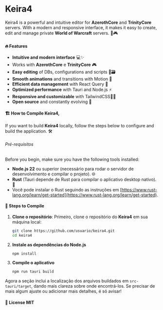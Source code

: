 # Keira4

Keira4 is a powerful and intuitive editor for **AzerothCore** and **TrinityCore** servers. With a modern and responsive interface, it makes it easy to create, edit and manage private **World of Warcraft** servers. 🚀🎮

#### 🔥 Features
- **Intuitive and modern interface** 💻✨
- Works with **AzerothCore** e **TrinityCore** 🎮
- **Easy editing** of DBs, configurations and scripts 🔧🗃️
- **Smooth animations** and transitions with Motion 🎥
- **Efficient data management** with React Query 🔄
- **Optimized performance** with Tauri and Node.js ⚡
- **Responsive and customizable** with TailwindCSS📱🎨
- **Open source** and constantly evolving 🤝

#### 🏗️ How to Compile Keira4,

If you want to build **Keira4** locally, follow the steps below to configure and build the application. 🛠️

###### Pré-requisitos
Before you begin, make sure you have the following tools installed:

- **Node.js 22** ou superior (necessário para rodar o servidor de desenvolvimento e compilar o projeto). 🌐
- **Rust** (Tauri depende de Rust para compilar o aplicativo desktop nativo). 🦀
- Você pode instalar o Rust seguindo as instruções em [https://www.rust-lang.org/learn/get-started](https://www.rust-lang.org/learn/get-started).

#### 🔧 Steps to Compile

1. **Clone o repositório**:
   Primeiro, clone o repositório do **Keira4** em sua máquina local:
   ```bash
   git clone https://github.com/usuario/keira4.git
   cd keira4
   ```

2. **Instale as dependências do Node.js**
    ```bash
    npm install
    ```

3. **Compile o aplicativo**
    ```bash
    npm run tauri build
    ```


Agora a seção inclui a localização dos arquivos buildados em `src-tauri/target`, dando mais clareza sobre onde encontrá-los. Se precisar de mais algum ajuste ou adicionar mais detalhes, é só avisar!


#### 📜 License MIT
